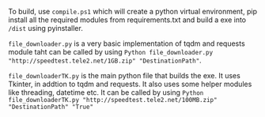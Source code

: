 To build, use `compile.ps1` which will create a python virtual environment, pip install all the required modules from requirements.txt and build a exe into `/dist` using pyinstaller.

`file_downloader.py` is a very basic implementation of tqdm and requests module taht can be called by using `Python file_downloader.py "http://speedtest.tele2.net/1GB.zip" "DestinationPath"`.


`file_downloaderTK.py` is the main python file that builds the exe. It uses Tkinter, in addtion to tqdm and requests. It also uses some helper modules like threading, datetime etc. It can be called by using `Python file_downloaderTK.py "http://speedtest.tele2.net/100MB.zip" "DestinationPath" "True"`










